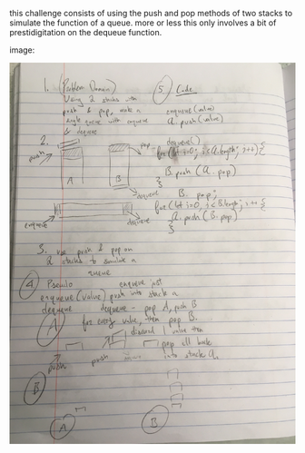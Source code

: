 this challenge consists of using the push and pop methods of two stacks to simulate the function of a queue. 
more or less this only involves a bit of prestidigitation on the dequeue function.

image: 

![](../assets/stacks-and-queues.jpg)